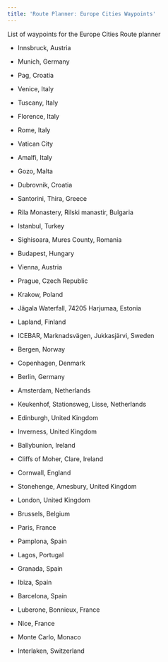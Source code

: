 ```yaml
---
title: 'Route Planner: Europe Cities Waypoints'
---
```


List of waypoints for the Europe Cities Route planner

- Innsbruck, Austria

- Munich, Germany

- Pag, Croatia

- Venice, Italy

- Tuscany, Italy

- Florence, Italy

- Rome, Italy

- Vatican City

- Amalfi, Italy

- Gozo, Malta

- Dubrovnik, Croatia

- Santorini, Thira, Greece

- Rila Monastery, Rilski manastir, Bulgaria

- Istanbul, Turkey

- Sighisoara, Mures County, Romania

- Budapest, Hungary

- Vienna, Austria

- Prague, Czech Republic

- Krakow, Poland

- Jägala Waterfall, 74205 Harjumaa, Estonia

- Lapland, Finland

- ICEBAR, Marknadsvägen, Jukkasjärvi, Sweden

- Bergen, Norway

- Copenhagen, Denmark

- Berlin, Germany

- Amsterdam, Netherlands

- Keukenhof, Stationsweg, Lisse, Netherlands

- Edinburgh, United Kingdom

- Inverness, United Kingdom

- Ballybunion, Ireland

- Cliffs of Moher, Clare, Ireland

- Cornwall, England

- Stonehenge, Amesbury, United Kingdom

- London, United Kingdom

- Brussels, Belgium

- Paris, France

- Pamplona, Spain

- Lagos, Portugal

- Granada, Spain

- Ibiza, Spain

- Barcelona, Spain

- Luberone, Bonnieux, France

- Nice, France

- Monte Carlo, Monaco

- Interlaken, Switzerland
